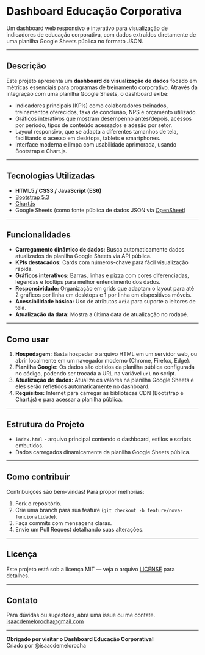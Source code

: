 # Dashboard Educação Corporativa

Um dashboard web responsivo e interativo para visualização de indicadores de educação corporativa, com dados extraídos diretamente de uma planilha Google Sheets pública no formato JSON.

---

## Descrição

Este projeto apresenta um **dashboard de visualização de dados** focado em métricas essenciais para programas de treinamento corporativo. Através da integração com uma planilha Google Sheets, o dashboard exibe:

- Indicadores principais (KPIs) como colaboradores treinados, treinamentos oferecidos, taxa de conclusão, NPS e orçamento utilizado.
- Gráficos interativos que mostram desempenho antes/depois, acessos por período, tipos de conteúdo acessados e adesão por setor.
- Layout responsivo, que se adapta a diferentes tamanhos de tela, facilitando o acesso em desktops, tablets e smartphones.
- Interface moderna e limpa com usabilidade aprimorada, usando Bootstrap e Chart.js.

---

## Tecnologias Utilizadas

- **HTML5 / CSS3 / JavaScript (ES6)**
- [Bootstrap 5.3](https://getbootstrap.com/)
- [Chart.js](https://www.chartjs.org/)
- Google Sheets (como fonte pública de dados JSON via [OpenSheet](https://opensheet.elk.sh/))

---

## Funcionalidades

- **Carregamento dinâmico de dados:** Busca automaticamente dados atualizados da planilha Google Sheets via API pública.
- **KPIs destacados:** Cards com números-chave para fácil visualização rápida.
- **Gráficos interativos:** Barras, linhas e pizza com cores diferenciadas, legendas e tooltips para melhor entendimento dos dados.
- **Responsividade:** Organização em grids que adaptam o layout para até 2 gráficos por linha em desktops e 1 por linha em dispositivos móveis.
- **Acessibilidade básica:** Uso de atributos `aria` para suporte a leitores de tela.
- **Atualização da data:** Mostra a última data de atualização no rodapé.

---

## Como usar

1. **Hospedagem:** Basta hospedar o arquivo HTML em um servidor web, ou abrir localmente em um navegador moderno (Chrome, Firefox, Edge).
2. **Planilha Google:** Os dados são obtidos da planilha pública configurada no código, podendo ser trocada a URL na variável `url` no script.
3. **Atualização de dados:** Atualize os valores na planilha Google Sheets e eles serão refletidos automaticamente no dashboard.
4. **Requisitos:** Internet para carregar as bibliotecas CDN (Bootstrap e Chart.js) e para acessar a planilha pública.

---

## Estrutura do Projeto

- `index.html` - arquivo principal contendo o dashboard, estilos e scripts embutidos.
- Dados carregados dinamicamente da planilha Google Sheets pública.

---

## Como contribuir

Contribuições são bem-vindas! Para propor melhorias:

1. Fork o repositório.
2. Crie uma branch para sua feature (`git checkout -b feature/nova-funcionalidade`).
3. Faça commits com mensagens claras.
4. Envie um Pull Request detalhando suas alterações.

---

## Licença

Este projeto está sob a licença MIT — veja o arquivo [LICENSE](LICENSE) para detalhes.

---

## Contato

Para dúvidas ou sugestões, abra uma issue ou me contate.
isaacdemelorocha@gmail.com

---

**Obrigado por visitar o Dashboard Educação Corporativa!**  
Criado por @isaacdemelorocha
